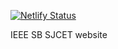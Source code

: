 [![Netlify Status](https://api.netlify.com/api/v1/badges/2313197a-e68c-4f4a-b664-f9eaec0efdcc/deploy-status)](https://app.netlify.com/sites/ieeesbsjcet/deploys)

IEEE SB SJCET website
